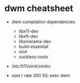 # dwm cheatsheet

- dwm compilation dependencies
  - libx11-dev
  - libxft-dev
  - libxinerama-dev
  - build-essential
  - xinit
  - suckless-tools


- /etc/X11/xinit/xinitrc

- xset r rate 300 50; exec dwm
